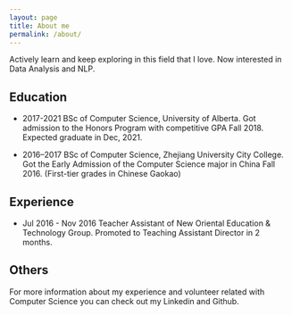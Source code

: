 ```yaml
---
layout: page
title: About me
permalink: /about/
---
```

Actively learn and keep exploring in this field that I love. Now interested in Data Analysis and NLP.

## Education
* 2017-2021 BSc of Computer Science, University of Alberta. Got admission to the Honors Program with competitive GPA Fall 2018.
 Expected graduate in Dec, 2021.

* 2016–2017 BSc of Computer Science, Zhejiang University City College. Got the Early Admission of the Computer Science major in China Fall 2016. (First-tier grades in Chinese Gaokao)

## Experience
* Jul 2016 - Nov 2016 Teacher Assistant of New Oriental Education & Technology Group. Promoted to Teaching Assistant Director in 2 months.

## Others
For more information about my experience and volunteer related with Computer Science you can check out my Linkedin and Github.



    

